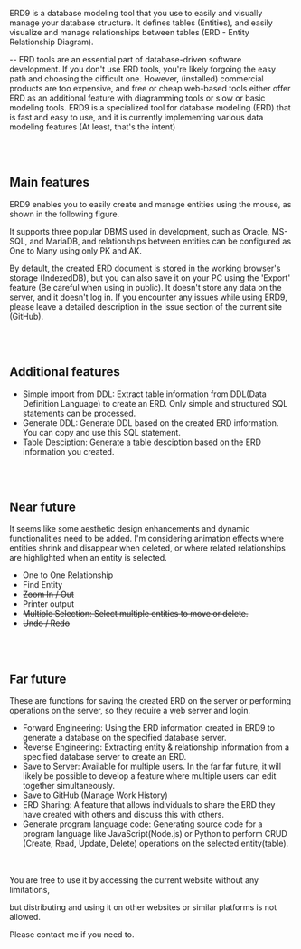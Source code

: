 ERD9 is a database modeling tool that you use to easily and visually manage your database structure.
It defines tables (Entities), and easily visualize and manage relationships between tables (ERD - Entity Relationship Diagram).

-- ERD tools are an essential part of database-driven software development. If you don't use ERD tools, you're likely forgoing the easy path and choosing the difficult one. However, (installed) commercial products are too expensive, and free or cheap web-based tools either offer ERD as an additional feature with diagramming tools or slow or basic modeling tools.
ERD9 is a specialized tool for database modeling (ERD) that is fast and easy to use, and it is currently implementing various data modeling features (At least, that's the intent)  

<br/><br/>

## Main features

ERD9 enables you to easily create and manage entities using the mouse, as shown in the following figure.

It supports three popular DBMS used in development, such as Oracle, MS-SQL, and MariaDB, and relationships between entities can be configured as One to Many using only PK and AK.

By default, the created ERD document is stored in the working browser's storage (IndexedDB), but you can also save it on your PC using the 'Export' feature (Be careful when using in public).
It doesn't store any data on the server, and it doesn't log in.
If you encounter any issues while using ERD9, please leave a detailed description in the issue section of the current site (GitHub).

<br/><br/>
## Additional features
- Simple import from DDL: Extract table information from DDL(Data Definition Language) to create an ERD. Only simple and structured SQL statements can be processed.
- Generate DDL: Generate DDL based on the created ERD information. You can copy and use this SQL statement.
- Table Desciption: Generate a table desciption based on the ERD information you created.

<br/><br/>
## Near future
It seems like some aesthetic design enhancements and dynamic functionalities need to be added. I'm considering animation effects where entities shrink and disappear when deleted, or where related relationships are highlighted when an entity is selected.
- One to One Relationship
- Find Entity
- ~~Zoom In / Out~~
- Printer output
- ~~Multiple Selection: Select multiple entities to move or delete.~~
- ~~Undo / Redo~~

<br/><br/>
## Far future
These are functions for saving the created ERD on the server or performing operations on the server, so they require a web server and login.
- Forward Engineering: Using the ERD information created in ERD9 to generate a database on the specified database server.
- Reverse Engineering: Extracting entity & relationship information from a specified database server to create an ERD.
- Save to Server: Available for multiple users. In the far far future, it will likely be possible to develop a feature where multiple users can edit together simultaneously.
- Save to GitHub (Manage Work History)
- ERD Sharing: A feature that allows individuals to share the ERD they have created with others and discuss this with others.
- Generate program language code: Generating source code for a program language like JavaScript(Node.js) or Python to perform CRUD (Create, Read, Update, Delete) operations on the selected entity(table).

<br/><br/>
You are free to use it by accessing the current website without any limitations, 

but distributing and using it on other websites or similar platforms is not allowed. 

Please contact me if you need to.

